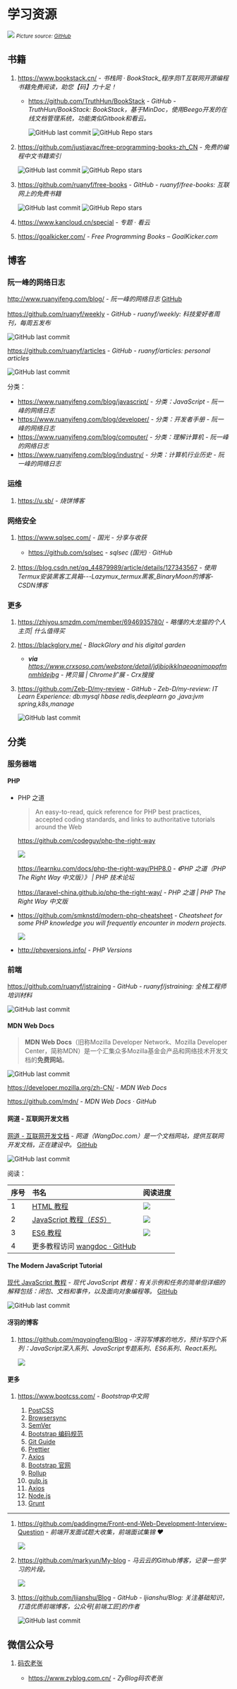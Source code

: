 # 学习资源

![](https://usercontent.githubfast.com/camo/d069971a0af4d9e393066dc77ced000cff23a1f6bbfbb9e7704a870192a926ca/68747470733a2f2f73332e616d617a6f6e6177732e636f6d2f66726565636f646563616d702f776964652d736f6369616c2d62616e6e65722e706e67)
<small>*Picture source: [GitHub](https://github.com/freeCodeCamp)*</small>

## 书籍

1. https://www.bookstack.cn/ - *书栈网 · BookStack_程序员IT互联网开源编程书籍免费阅读，助您【码】力十足！*

    - https://github.com/TruthHun/BookStack - *GitHub - TruthHun/BookStack: BookStack，基于MinDoc，使用Beego开发的在线文档管理系统，功能类似Gitbook和看云。*

        ![GitHub last commit](https://badgen.net/github/last-commit/TruthHun/BookStack?icon=github&color=blue)
        ![GitHub Repo stars](https://img.shields.io/github/stars/TruthHun/BookStack?style=social)

2. https://github.com/justjavac/free-programming-books-zh_CN - *免费的编程中文书籍索引*

    ![GitHub last commit](https://img.shields.io/github/last-commit/justjavac/free-programming-books-zh_CN?color=blue&logo=github)
    ![GitHub Repo stars](https://img.shields.io/github/stars/justjavac/free-programming-books-zh_CN?style=social)

3. https://github.com/ruanyf/free-books - *GitHub - ruanyf/free-books: 互联网上的免费书籍*

    ![GitHub last commit](https://badgen.net/github/last-commit/ruanyf/free-books?icon=github&color=blue)
    ![GitHub Repo stars](https://img.shields.io/github/stars/ruanyf/free-books?style=social)    

4. https://www.kancloud.cn/special - *专题 · 看云*

5. https://goalkicker.com/ - *Free Programming Books – GoalKicker.com*


## 博客

### 阮一峰的网络日志

http://www.ruanyifeng.com/blog/ - *阮一峰的网络日志* [GitHub](https://github.com/ruanyf)

https://github.com/ruanyf/weekly - *GitHub - ruanyf/weekly: 科技爱好者周刊，每周五发布*

![GitHub last commit](https://badgen.net/github/last-commit/ruanyf/weekly?icon=github&color=blue)

https://github.com/ruanyf/articles - *GitHub - ruanyf/articles: personal articles*

![GitHub last commit](https://badgen.net/github/last-commit/ruanyf/articles?icon=github&color=blue)

分类：

- https://www.ruanyifeng.com/blog/javascript/ - *分类：JavaScript - 阮一峰的网络日志*
- https://www.ruanyifeng.com/blog/developer/ - *分类：开发者手册 - 阮一峰的网络日志*
- https://www.ruanyifeng.com/blog/computer/ - *分类：理解计算机 - 阮一峰的网络日志*
- https://www.ruanyifeng.com/blog/industry/ - *分类：计算机行业历史 - 阮一峰的网络日志*


### 运维

1. https://u.sb/ - *烧饼博客*


### 网络安全

1. https://www.sqlsec.com/ - *国光 - 分享与收获*

    -  https://github.com/sqlsec - *sqlsec (国光) · GitHub*

2. https://blog.csdn.net/qq_44879989/article/details/127343567 - *使用Termux安装黑客工具箱---Lazymux_termux黑客_BinaryMoon的博客-CSDN博客*


### 更多

1. https://zhiyou.smzdm.com/member/6946935780/ - *略懂的大龙猫的个人主页| 什么值得买*

2. https://blackglory.me/ - *BlackGlory and his digital garden*

    - _**via** https://www.crxsoso.com/webstore/detail/jdjbiojkklnaeoanimopafmnmhldejbg - *拷贝猫 | Chrome扩展 - Crx搜搜*_

3. https://github.com/Zeb-D/my-review - *GitHub - Zeb-D/my-review: IT Learn Experience: db:mysql hbase redis,deeplearn go ,java:jvm spring,k8s,manage*

    ![GitHub last commit](https://badgen.net/github/last-commit/Zeb-D/my-review?icon=github&color=blue)


## 分类

### 服务器端

#### PHP

- PHP 之道
  > An easy-to-read, quick reference for PHP best practices, accepted coding standards, and links to authoritative tutorials around the Web
  
  
  https://github.com/codeguy/php-the-right-way

  ![](https://img.shields.io/github/last-commit/codeguy/php-the-right-way?logo=github&color=blue)
  
  https://learnku.com/docs/php-the-right-way/PHP8.0 - *《PHP 之道（PHP The Right Way 中文版）》 | PHP 技术论坛*
  
  https://laravel-china.github.io/php-the-right-way/ - *PHP 之道 | PHP The Right Way 中文版*
  
- https://github.com/smknstd/modern-php-cheatsheet - *Cheatsheet for some PHP knowledge you will frequently encounter in modern projects.*

  ![](https://img.shields.io/github/last-commit/smknstd/modern-php-cheatsheet?logo=github&color=blue)

- http://phpversions.info/ - *PHP Versions*


### 前端

https://github.com/ruanyf/jstraining - *GitHub - ruanyf/jstraining: 全栈工程师培训材料*

![GitHub last commit](https://badgen.net/github/last-commit/ruanyf/jstraining?icon=github&color=blue)

#### MDN Web Docs

> **MDN Web Docs**（旧称Mozilla Developer Network、Mozilla Developer Center，简称MDN）是一个汇集众多Mozilla基金会产品和网络技术开发文档的**免费网站**。

![GitHub last commit](https://badgen.net/github/last-commit/mdn/content?icon=github&color=blue)

https://developer.mozilla.org/zh-CN/ - *MDN Web Docs*

https://github.com/mdn/ - *MDN Web Docs · GitHub*

#### 网道 - 互联网开发文档

 [网道 - 互联网开发文档](https://wangdoc.com/) - *网道（WangDoc.com）是一个文档网站，提供互联网开发文档，正在建设中。* [GitHub](https://github.com/wangdoc)

![GitHub last commit](https://badgen.net/github/last-commit/wangdoc/website?icon=github&color=blue)

阅读：

序号  | 书名  | 阅读进度
:---|:---|:---
1  | [HTML 教程](https://www.wangdoc.com/html/)  | ![](https://img.shields.io/badge/阅读进度-0%25-lightgrey)
2  | [JavaScript 教程（*ES5*）](https://www.wangdoc.com/javascript/)  | ![](https://img.shields.io/badge/阅读进度-30%25-brightgreen)
3  | [ES6 教程](https://www.wangdoc.com/es6/)  | ![](https://img.shields.io/badge/阅读进度-0%25-lightgrey)
4  | 更多教程访问 [wangdoc · GitHub](https://github.com/wangdoc)  | 


#### The Modern JavaScript Tutorial

[现代 JavaScript 教程](https://zh.javascript.info/) - *现代 JavaScript 教程：有关示例和任务的简单但详细的解释包括：闭包、文档和事件，以及面向对象编程等。* [GitHub](https://github.com/javascript-tutorial/en.javascript.info)

![GitHub last commit](https://badgen.net/github/last-commit/javascript-tutorial/en.javascript.info?icon=github&color=blue)


#### 冴羽的博客

1. https://github.com/mqyqingfeng/Blog - *冴羽写博客的地方，预计写四个系列：JavaScript深入系列、JavaScript专题系列、ES6系列、React系列。*

    ![](https://badgen.net/github/last-commit/mqyqingfeng/Blog?icon=github&color=blue)


#### 更多

1. https://www.bootcss.com/ - *Bootstrap中文网*

    1. [PostCSS]()
    2. [Browsersync]()
    3. [SemVer]()
    4. [Bootstrap 编码规范]()
    5. [Git Guide]()
    6. [Prettier]()
    7. [Axios]()
    8. [Bootstrap 官网]()
    9. [Rollup]()
    10. [gulp.js]()
    11. [Axios]()
    12. [Node.js]()
    13. [Grunt]()

---

1. https://github.com/paddingme/Front-end-Web-Development-Interview-Question - *前端开发面试题大收集，前端面试集锦 ❤️*

    ![](https://badgen.net/github/last-commit/paddingme/Front-end-Web-Development-Interview-Question?icon=github&color=blue)

2. https://github.com/markyun/My-blog - *马云云的Github博客，记录一些学习的片段。*

    ![](https://badgen.net/github/last-commit/markyun/My-blog?icon=github&color=blue)

3. https://github.com/ljianshu/Blog - *GitHub - ljianshu/Blog: 关注基础知识，打造优质前端博客，公众号[前端工匠]的作者*

    ![GitHub last commit](https://badgen.net/github/last-commit/ljianshu/Blog?icon=github&color=blue)


## 微信公众号

1. [码农老张](https://mp.weixin.qq.com/mp/profile_ext?action=home&__biz=MzIxODQyNTU1MA==&scene=124#wechat_redirect)

    - https://www.zyblog.com.cn/ - *ZyBlog码农老张*
